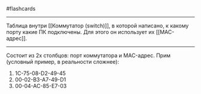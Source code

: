 #flashcards
***
Таблица внутри [[Коммутатор (switch)]], в которой написано, к какому порту какие ПК подключены. Для этого он использует их [[MAC-адрес]].
***
Состоит из 2х столбцов: порт коммутатора и MAC-адрес.
Прим (условный пример, в реальности сложнее):
1. 1C-75-08-D2-49-45
2. 00-02-B3-A7-49-D1
3. 00-04-AC-85-E7-03
<!--SR:!2025-10-12,16,290-->